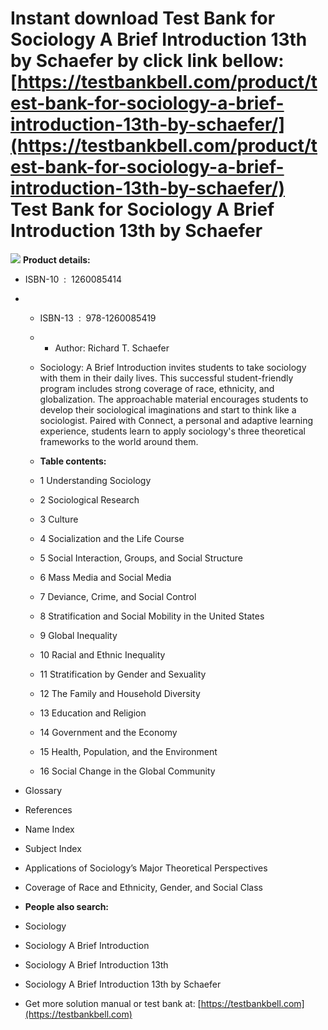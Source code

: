 Instant download **Test Bank for Sociology A Brief Introduction 13th by Schaefer** by click link bellow:  
[https://testbankbell.com/product/test-bank-for-sociology-a-brief-introduction-13th-by-schaefer/](https://testbankbell.com/product/test-bank-for-sociology-a-brief-introduction-13th-by-schaefer/)  
Test Bank for Sociology A Brief Introduction 13th by Schaefer
=============================================================


![](https://testbankbell.com/wp-content/uploads/2023/05/Schaefer-Sociology-A-Brief-Introduction-13th.jpg)
**Product details:**
* ISBN-10 ‏ : ‎ 1260085414
* * ISBN-13 ‏ : ‎ 978-1260085419
  * * Author: Richard T. Schaefer
   
  * Sociology: A Brief Introduction invites students to take sociology with them in their daily lives. This successful student-friendly program includes strong coverage of race, ethnicity, and globalization. The approachable material encourages students to develop their sociological imaginations and start to think like a sociologist. Paired with Connect, a personal and adaptive learning experience, students learn to apply sociology's three theoretical frameworks to the world around them.
 
  * **Table contents:**
  * 1 Understanding Sociology
  * 2 Sociological Research
  * 3 Culture
  * 4 Socialization and the Life Course
  * 5 Social Interaction, Groups, and Social Structure
  * 6 Mass Media and Social Media
  * 7 Deviance, Crime, and Social Control
  * 8 Stratification and Social Mobility in the United States
  * 9 Global Inequality
  * 10 Racial and Ethnic Inequality
  * 11 Stratification by Gender and Sexuality
  * 12 The Family and Household Diversity
  * 13 Education and Religion
  * 14 Government and the Economy
  * 15 Health, Population, and the Environment
  * 16 Social Change in the Global Community
 
* Glossary
* References
* Name Index
* Subject Index
* Applications of Sociology’s Major Theoretical Perspectives
* Coverage of Race and Ethnicity, Gender, and Social Class

* **People also search:**

* Sociology

* Sociology A Brief Introduction

* Sociology A Brief Introduction 13th

* Sociology A Brief Introduction 13th by Schaefer
*  Get more solution manual or test bank at: [https://testbankbell.com](https://testbankbell.com)

